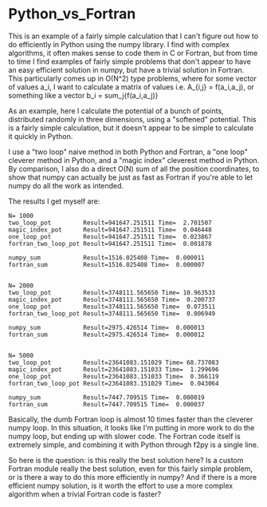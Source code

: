 # Python_vs_Fortran

This is an example of a fairly simple calculation that I can't figure out how to do efficiently in Python using the numpy library.
I find with complex algorithms, it often makes sense to code them in C or Fortran, but from time to time I find examples of fairly
simple problems that don't appear to have an easy efficient solution in numpy, but have a trivial solution in Fortran.
This particularly comes up in O(N^2) type problems, where for some vector of values a_i, I want to calculate a matrix of values
i.e. A_{i,j} = f(a_i,a_j), or something like a vector b_i = sum_j{f(a_i,a_j)}

As an example, here I calculate the potential of a bunch of points, distributed randomly in three dimensions, using a "softened" potential.
This is a fairly simple calculation, but it doesn't appear to be simple to calculate it quickly in Python.

I use a "two loop" naive method in both Python and Fortran, a "one loop" cleverer method in Python, and a "magic index" cleverest method in Python.
By comparison, I also do a direct O(N) sum of all the position coordinates, to show that numpy can actually be just as fast as Fortran if you're
able to let numpy do all the work as intended.

The results I get myself are:

```
N= 1000
two_loop_pot         Result=941647.251511 Time=  2.701507
magic_index_pot      Result=941647.251511 Time=  0.046448
one_loop_pot         Result=941647.251511 Time=  0.023867
fortran_two_loop_pot Result=941647.251511 Time=  0.001878

numpy_sum            Result=1516.025408 Time=  0.000011
fortran_sum          Result=1516.025408 Time=  0.000007


N= 2000
two_loop_pot         Result=3748111.565650 Time= 10.963533
magic_index_pot      Result=3748111.565650 Time=  0.200737
one_loop_pot         Result=3748111.565650 Time=  0.073511
fortran_two_loop_pot Result=3748111.565650 Time=  0.006949

numpy_sum            Result=2975.426514 Time=  0.000013
fortran_sum          Result=2975.426514 Time=  0.000012


N= 5000
two_loop_pot         Result=23641083.151029 Time= 68.737083
magic_index_pot      Result=23641083.151033 Time=  1.299696
one_loop_pot         Result=23641083.151033 Time=  0.366119
fortran_two_loop_pot Result=23641083.151029 Time=  0.043064

numpy_sum            Result=7447.709515 Time=  0.000019
fortran_sum          Result=7447.709515 Time=  0.000037
```

Basically, the dumb Fortran loop is almost 10 times faster than the cleverer numpy loop. In this situation, it looks like I'm putting in more work to do the numpy loop,
but ending up with slower code. The Fortran code itself is extremely simple, and combining it with Python through f2py is a single line.

So here is the question: is this really the best solution here? Is a custom Fortran module really the best solution, even for this fairly simple problem, or is there a way
to do this more efficiently in numpy? And if there is a more efficient numpy solution, is it worth the effort to use a more complex algorithm when a trivial Fortran code is
faster? 
